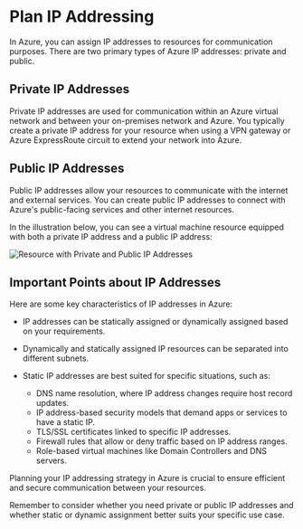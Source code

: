# Plan IP Addressing

In Azure, you can assign IP addresses to resources for communication purposes. There are two primary types of Azure IP addresses: private and public.

## Private IP Addresses

Private IP addresses are used for communication within an Azure virtual network and between your on-premises network and Azure. You typically create a private IP address for your resource when using a VPN gateway or Azure ExpressRoute circuit to extend your network into Azure.

## Public IP Addresses

Public IP addresses allow your resources to communicate with the internet and external services. You can create public IP addresses to connect with Azure's public-facing services and other internet resources.

In the illustration below, you can see a virtual machine resource equipped with both a private IP address and a public IP address:

![Resource with Private and Public IP Addresses](insert_image_link_here)

## Important Points about IP Addresses

Here are some key characteristics of IP addresses in Azure:

- IP addresses can be statically assigned or dynamically assigned based on your requirements.

- Dynamically and statically assigned IP resources can be separated into different subnets.

- Static IP addresses are best suited for specific situations, such as:
  - DNS name resolution, where IP address changes require host record updates.
  - IP address-based security models that demand apps or services to have a static IP.
  - TLS/SSL certificates linked to specific IP addresses.
  - Firewall rules that allow or deny traffic based on IP address ranges.
  - Role-based virtual machines like Domain Controllers and DNS servers.

Planning your IP addressing strategy in Azure is crucial to ensure efficient and secure communication between your resources.

Remember to consider whether you need private or public IP addresses and whether static or dynamic assignment better suits your specific use case.
